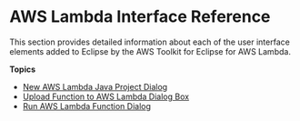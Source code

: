 # AWS Lambda Interface Reference<a name="lambda-ref"></a>

This section provides detailed information about each of the user interface elements added to Eclipse by the AWS Toolkit for Eclipse for AWS Lambda\.

**Topics**
+ [New AWS Lambda Java Project Dialog](lambda-ref-create-project.md)
+ [Upload Function to AWS Lambda Dialog Box](lambda-ref-upload-function.md)
+ [Run AWS Lambda Function Dialog](lambda-ref-invoke-function.md)